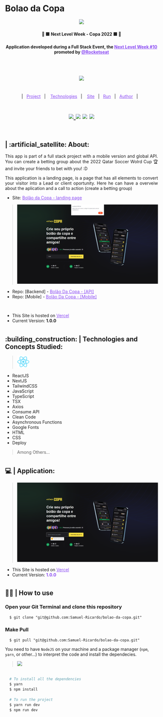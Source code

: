 # Bolao da Copa

<p align="center"> 
  <a href="https://www.rocketseat.com.br/">
    <img width="auto" src="https://media.discordapp.net/attachments/1084951017264783441/1084951190615359559/image.png?width=1064&height=599"/>
  </a> 
</p>

<h4 align="center" >🚀 🟪 Next Level Week - Copa 2022 🟪 🚀</h4>



<h4 align="center"> Application developed during a Full Stack Event, the <a style="color: #8a4af3;" href="https://github.com/topics/next-level-week">Next Level Week #10</a> promoted by <a style="color: #8a4af3;" href="https://www.rocketseat.com.br/">@Rocketseat</a></h4>

#
<br>

<p align="center"><img src="https://github.com/rocketseat-education/nlw-copa-ignite/raw/main/.github/logo.svg"/></p>


#
<p align="center">
  |&nbsp;&nbsp;
  <a style="color: #8a4af3;" href="#project">Project</a>&nbsp;&nbsp;&nbsp;|&nbsp;&nbsp;&nbsp;
  <a style="color: #8a4af3;" href="#techs">Technologies</a>&nbsp;&nbsp;&nbsp;|&nbsp;&nbsp;&nbsp;
  <a style="color: #8a4af3;" href="#app">Site</a>&nbsp;&nbsp;&nbsp;|&nbsp;&nbsp;
  <a style="color: #8a4af3;" href="#run-project">Run</a>&nbsp;&nbsp;&nbsp;|&nbsp;&nbsp;
  <a style="color: #8a4af3;" href="#author">Author</a>&nbsp;&nbsp;&nbsp;|&nbsp;&nbsp;&nbsp;
</p>

#

<h1 align="center">
  
  <a href="https://github.com/Samuel-Ricardo">
    <img src="https://img.shields.io/static/v1?label=&message=Samuel%20Ricardo&color=black&style=for-the-badge&logo=GITHUB"/>
  </a>

  <a herf="https://www.instagram.com/samuel_ricardo.ex/">
    <img src='https://img.shields.io/static/v1?label=&message=Samuel.ex&color=black&style=for-the-badge&logo=instagram'/> 
  </a>

  <a herf='https://www.linkedin.com/in/samuel-ricardo-cabral/'>
    <img src='https://img.shields.io/static/v1?label=&message=Samuel%20Ricardo&color=black&style=for-the-badge&logo=LinkedIn'/> 
  </a>

  <a herf='https://www.linkedin.com/in/samuel-ricardo-cabral/'>
    <img width="64px" src='https://seeklogo.com/images/R/rocketseat-logo-666CE4B396-seeklogo.com.png'/> 
  </a>

</h1>

<br>

<p id="project"/>

<h2>  | :artificial_satellite: About:  </h2>

<p align="justify">
  This app is part of a full stack project with a mobile version and global API. You can create a betting group about the 2022 Qatar Soccer Wolrd Cup 🏆 and invite your friends to bet with you! :D
</p>

<p align="justify">
  This application is a landing page, is a page that has all elements to convert your visitor into a Lead or client oportunity. Here he can have a overveiw about the aplication and a call to action (create a betting group)
</p>

- Site: <a  style="color: #8a4af3;" href="https://bolao-da-copa-xi.vercel.app/">Bolão da Copa - landing page</a> 

> <a href="https://bolao-da-copa-xi.vercel.app/"> <img src="./readme_files/created.png"> </a>

 - Repo: [Backend] - <a style="color: #8a4af3;" href="https://github.com/Samuel-Ricardo/bolao-da-copa_api">Bolão Da Copa - [API]</a>
 - Repo: [Mobile] - <a style="color: #8a4af3;" href="https://github.com/Samuel-Ricardo/bolao-da-copa_mobile">Bolão Da Copa - [Mobile]</a>
  
  <br>

- This Site is hosted on <a style="color: #8a4af3;" href='https://vercel.com/'> Vercel </a> 
- Current Version: <b> 1.0.0 </b>

#

<h2 id="techs">
  :building_construction: | Technologies and Concepts Studied:
</h2>

  > <a href='https://reactjs.org/docs/create-a-new-react-app.html'> <img width='40px' src='https://raw.githubusercontent.com/devicons/devicon/master/icons/react/react-original.svg'> </a>

  - ReactJS
  - NextJS
  - TailwindCSS
  - JavaScript
  - TypeScript
  - TSX
  - Axios
  - Consume API
  - Clean Code
  - Asynchronous Functions 
  - Google Fonts 
  - HTML
  - CSS
  - Deploy

  > Among Others...

  #

<h2 id="app">
  💻 | Application:
</h2>

> <a href="https://bolao-da-copa-xi.vercel.app/"> <img src="./readme_files/empty.png"> </a>
- This Site is hosted on <a style="color: #8a4af3;" href='https://vercel.com/'> Vercel </a> 
- Current Version: <b style="color: #8a4af3;"> 1.0.0 </b>

#

<h2 id="run-project"> 
   👨‍💻 | How to use
</h2>

### Open your Git Terminal and clone this repository

```git
  $ git clone "git@github.com:Samuel-Ricardo/bolao-da-copa.git"
```

### Make Pull

```git
  $ git pull "git@github.com:Samuel-Ricardo/bolao-da-copa.git"
```


You need to have `NodeJS` on your machine and a package manager (`npm`, `yarn`, or other...) to interpret the code and install the dependecies.

> <a target="_blank" href="https://nodejs.org/en/"> <img width="48px" src="https://cdn.jsdelivr.net/gh/devicons/devicon/icons/nodejs/nodejs-original.svg" /> </a>


```bash
  
  # To install all the dependencies 
  $ yarn  
  $ npm install

  # To run the project
  $ yarn run dev
  $ npm run dev

```

#


